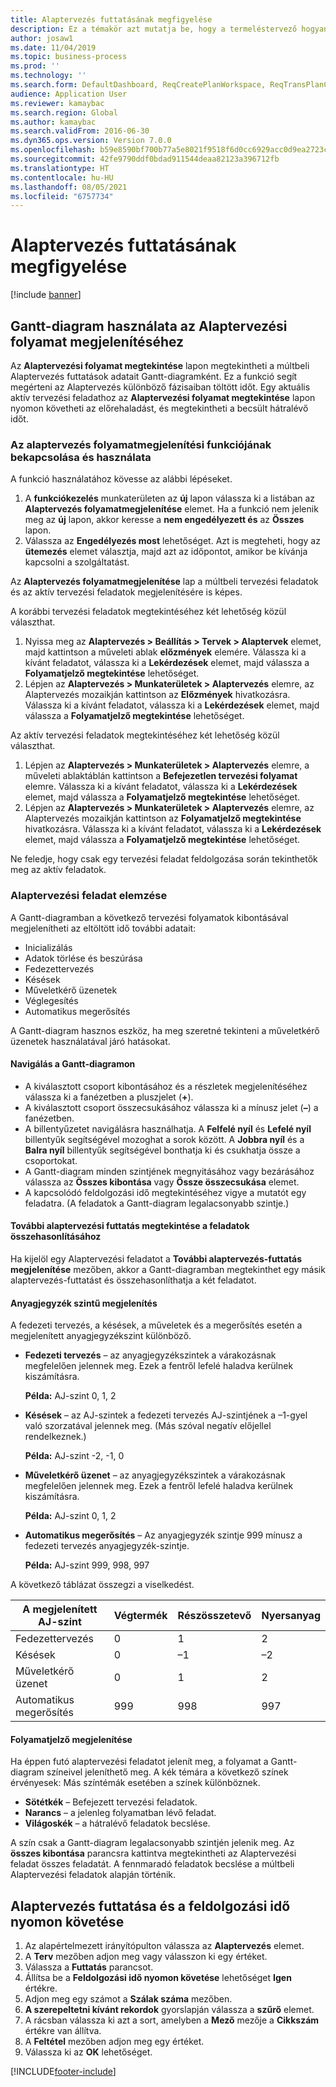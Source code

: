 ```yaml
---
title: Alaptervezés futtatásának megfigyelése
description: Ez a témakör azt mutatja be, hogy a termeléstervező hogyan látja azt, hogy éppen folyamatban van-e az alaptervezés futtatása.
author: josaw1
ms.date: 11/04/2019
ms.topic: business-process
ms.prod: ''
ms.technology: ''
ms.search.form: DefaultDashboard, ReqCreatePlanWorkspace, ReqTransPlanCard, SysQueryForm, InventItemIdLookupSimple, ReqLog, ReqProcessTaskTrace
audience: Application User
ms.reviewer: kamaybac
ms.search.region: Global
ms.author: kamaybac
ms.search.validFrom: 2016-06-30
ms.dyn365.ops.version: Version 7.0.0
ms.openlocfilehash: b59e8590bf700b77a5e8021f9518f6d0cc6929acc0d9ea2723cef8b7a1971fd4
ms.sourcegitcommit: 42fe9790ddf0bdad911544deaa82123a396712fb
ms.translationtype: HT
ms.contentlocale: hu-HU
ms.lasthandoff: 08/05/2021
ms.locfileid: "6757734"
---
```

# <a name="monitor-a-master-planning-run"></a>Alaptervezés futtatásának megfigyelése

[!include [banner](../../includes/banner.md)]

## <a name="use-a-gantt-chart-to-visualize-master-planning-progress"></a>Gantt-diagram használata az Alaptervezési folyamat megjelenítéséhez

Az **Alaptervezési folyamat megtekintése** lapon megtekintheti a múltbeli Alaptervezés futtatások adatait Gantt-diagramként. Ez a funkció segít megérteni az Alaptervezés különböző fázisaiban töltött időt. Egy aktuális aktív tervezési feladathoz az **Alaptervezési folyamat megtekintése** lapon nyomon követheti az előrehaladást, és megtekintheti a becsült hátralévő időt.

### <a name="turn-on-and-use-the-master-plan-progress-visualization-feature"></a>Az alaptervezés folyamatmegjelenítési funkciójának bekapcsolása és használata

A funkció használatához kövesse az alábbi lépéseket.

1. A **funkciókezelés** munkaterületen az **új** lapon válassza ki a listában az **Alaptervezés folyamatmegjelenítése** elemet. Ha a funkció nem jelenik meg az **új** lapon, akkor keresse a **nem engedélyezett és** az **Összes** lapon.
1. Válassza az **Engedélyezés most** lehetőséget. Azt is megteheti, hogy az **ütemezés** elemet választja, majd azt az időpontot, amikor be kívánja kapcsolni a szolgáltatást.

Az **Alaptervezés folyamatmegjelenítése** lap a múltbeli tervezési feladatok és az aktív tervezési feladatok megjelenítésére is képes. 

A korábbi tervezési feladatok megtekintéséhez két lehetőség közül választhat. 

1. Nyissa meg az **Alaptervezés \> Beállítás \> Tervek \> Alaptervek** elemet, majd kattintson a műveleti ablak **előzmények** elemére. Válassza ki a kívánt feladatot, válassza ki a **Lekérdezések** elemet, majd válassza a **Folyamatjelző megtekintése** lehetőséget.
1. Lépjen az **Alaptervezés \> Munkaterületek \> Alaptervezés** elemre, az Alaptervezés mozaikján kattintson az **Előzmények** hivatkozásra. Válassza ki a kívánt feladatot, válassza ki a **Lekérdezések** elemet, majd válassza a **Folyamatjelző megtekintése** lehetőséget.

Az aktív tervezési feladatok megtekintéséhez két lehetőség közül választhat. 
1. Lépjen az **Alaptervezés \> Munkaterületek \> Alaptervezés** elemre, a műveleti ablaktáblán kattintson a **Befejezetlen tervezési folyamat** elemre. Válassza ki a kívánt feladatot, válassza ki a **Lekérdezések** elemet, majd válassza a **Folyamatjelző megtekintése** lehetőséget.
1. Lépjen az **Alaptervezés \> Munkaterületek \> Alaptervezés** elemre, az Alaptervezés mozaikján kattintson az **Folyamatjelző megtekintése** hivatkozásra. Válassza ki a kívánt feladatot, válassza ki a **Lekérdezések** elemet, majd válassza a **Folyamatjelző megtekintése** lehetőséget.

Ne feledje, hogy csak egy tervezési feladat feldolgozása során tekinthetők meg az aktív feladatok.

### <a name="analyze-a-master-planning-job"></a>Alaptervezési feladat elemzése

A Gantt-diagramban a következő tervezési folyamatok kibontásával megjelenítheti az eltöltött idő további adatait:

- Inicializálás
- Adatok törlése és beszúrása
- Fedezettervezés
- Késések
- Műveletkérő üzenetek
- Véglegesítés
- Automatikus megerősítés

A Gantt-diagram hasznos eszköz, ha meg szeretné tekinteni a műveletkérő üzenetek használatával járó hatásokat.

#### <a name="navigation-in-the-gantt-chart"></a>Navigálás a Gantt-diagramon

- A kiválasztott csoport kibontásához és a részletek megjelenítéséhez válassza ki a fanézetben a pluszjelet (**+**).
- A kiválasztott csoport összecsukásához válassza ki a mínusz jelet (**–**) a fanézetben.
- A billentyűzetet navigálásra használhatja. A **Felfelé nyíl** és **Lefelé nyíl** billentyűk segítségével mozoghat a sorok között. A **Jobbra nyíl** és a **Balra nyíl** billentyűk segítségével bonthatja ki és csukhatja össze a csoportokat.
- A Gantt-diagram minden szintjének megnyitásához vagy bezárásához válassza az **Összes kibontása** vagy **Össze összecsukása** elemet.
- A kapcsolódó feldolgozási idő megtekintéséhez vigye a mutatót egy feladatra. (A feladatok a Gantt-diagram legalacsonyabb szintje.)

#### <a name="view-an-additional-master-planning-run-to-compare-jobs"></a>További alaptervezési futtatás megtekintése a feladatok összehasonlításához

Ha kijelöl egy Alaptervezési feladatot a **További alaptervezés-futtatás megjelenítése** mezőben, akkor a Gantt-diagramban megtekinthet egy másik alaptervezés-futtatást és összehasonlíthatja a két feladatot.

#### <a name="bom-level-display"></a>Anyagjegyzék szintű megjelenítés

A fedezeti tervezés, a késések, a műveletek és a megerősítés esetén a megjelenített anyagjegyzékszint különböző.

- **Fedezeti tervezés** – az anyagjegyzékszintek a várakozásnak megfelelően jelennek meg. Ezek a fentről lefelé haladva kerülnek kiszámításra.

    **Példa:** AJ-szint 0, 1, 2

- **Késések** – az AJ-szintek a fedezeti tervezés AJ-szintjének a –1-gyel való szorzatával jelennek meg. (Más szóval negatív előjellel rendelkeznek.)

    **Példa:** AJ-szint -2, -1, 0

- **Műveletkérő üzenet** – az anyagjegyzékszintek a várakozásnak megfelelően jelennek meg. Ezek a fentről lefelé haladva kerülnek kiszámításra.

    **Példa:** AJ-szint 0, 1, 2

- **Automatikus megerősítés** – Az anyagjegyzék szintje 999 mínusz a fedezeti tervezés anyagjegyzék-szintje.

    **Példa:** AJ-szint 999, 998, 997

A következő táblázat összegzi a viselkedést.

| A megjelenített AJ-szint | Végtermék | Részösszetevő | Nyersanyag |
|---|---|---|---|
| Fedezettervezés | 0 | 1 | 2 |
| Késések | 0 | –1 | –2 |
| Műveletkérő üzenet | 0 | 1 | 2 |
| Automatikus megerősítés | 999 | 998 | 997 |

#### <a name="visualize-progress"></a>Folyamatjelző megjelenítése

Ha éppen futó alaptervezési feladatot jelenít meg, a folyamat a Gantt-diagram színeivel jeleníthető meg. A kék témára a következő színek érvényesek: Más színtémák esetében a színek különböznek.

- **Sötétkék** – Befejezett tervezési feladatok.
- **Narancs** – a jelenleg folyamatban lévő feladat.
- **Világoskék** – a hátralévő feladatok becslése.

A szín csak a Gantt-diagram legalacsonyabb szintjén jelenik meg. Az **összes kibontása** parancsra kattintva megtekintheti az Alaptervezési feladat összes feladatát. A fennmaradó feladatok becslése a múltbeli Alaptervezési feladatok alapján történik.

## <a name="run-master-planning-and-track-processing-time"></a>Alaptervezés futtatása és a feldolgozási idő nyomon követése

1. Az alapértelmezett irányítópulton válassza az **Alaptervezés** elemet.
1. A **Terv** mezőben adjon meg vagy válasszon ki egy értéket.
1. Válassza a **Futtatás** parancsot.
1. Állítsa be a **Feldolgozási idő nyomon követése** lehetőséget **Igen** értékre.
1. Adjon meg egy számot a **Szálak száma** mezőben.
1. **A szerepeltetni kívánt rekordok** gyorslapján válassza a **szűrő** elemet.
1. A rácsban válassza ki azt a sort, amelyben a **Mező** mezője a **Cikkszám** értékre van állítva.
1. A **Feltétel** mezőben adjon meg egy értéket.
1. Válassza ki az **OK** lehetőséget.


[!INCLUDE[footer-include](../../../includes/footer-banner.md)]